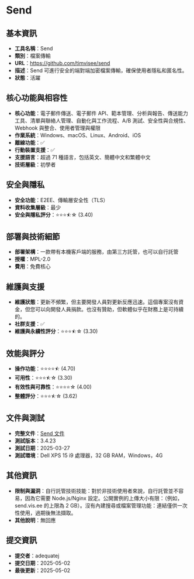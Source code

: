 # Send

## 基本資訊
- **工具名稱**：Send
- **類別**：檔案傳輸
- **URL**：https://github.com/timvisee/send
- **描述**：Send 可進行安全的端對端加密檔案傳輸，確保使用者隱私和匿名性。
- **狀態**：活躍

## 核心功能與相容性
- **核心功能**：電子郵件傳送、電子郵件 API、範本管理、分析與報告、傳送能力工具、清單與聯絡人管理、自動化與工作流程、A/B 測試、安全性與合規性、Webhook 與整合、使用者管理與權限
- **作業系統**：Windows、macOS、Linux、Android、iOS
- **離線功能**：✅
- **行動裝置支援**：✅
- **支援語言**：超過 71 種語言，包括英文、簡體中文和繁體中文
- **技術層級**：初學者

## 安全與隱私
- **安全功能**：E2EE、傳輸層安全性（TLS）
- **資料收集層級**：最少
- **安全與隱私評分**：⭐⭐⭐⯪☆ (3.40)

## 部署與技術細節
- **部署架構**：一款帶有本機客戶端的服務，由第三方託管，也可以自行託管
- **授權**：MPL-2.0
- **費用**：免費核心

## 維護與支援
- **維護狀態**：更新不頻繁，但主要開發人員對更新反應迅速。這個專案沒有資金，但您可以向開發人員捐款。也沒有贊助，但軟體似乎在財務上是可持續的。
- **社群支援**：✅
- **維護與永續性評分**：⭐⭐⭐⯪☆ (3.30)

## 效能與評分
- **操作功能**：⭐⭐⭐⭐⯪ (4.70)
- **可用性**：⭐⭐⭐⯪☆ (3.30)
- **有效性與可靠性**：⭐⭐⭐⭐☆ (4.00)
- **整體評分**：⭐⭐⭐⯪☆ (3.62)

## 文件與測試
- **完整文件**：[Send 文件](../../factsheets/Send.pdf)
- **測試版本**：3.4.23
- **測試日期**：2025-03-27
- **測試環境**：Dell XPS 15 i9 處理器，32 GB RAM，Windows，4G

## 其他資訊
- **限制與漏洞**：自行託管技術技能：對於非技術使用者來說，自行託管並不容易，因為它需要 Node.js/Nginx 設定。公開實例的上傳大小有限：（例如，send.vis.ee 的上限為 2 GB）。沒有內建搜尋或檔案管理功能：連結僅供一次性使用，過期後無法擷取。
- **其他說明**：無回應

## 提交資訊
- **提交者**：adequatej
- **提交日期**：2025-05-02
- **最後更新**：2025-05-02